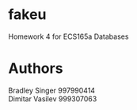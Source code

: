 # fakeu
Homework 4 for ECS165a Databases
# Authors
Bradley Singer 997990414  
Dimitar Vasilev 999307063

